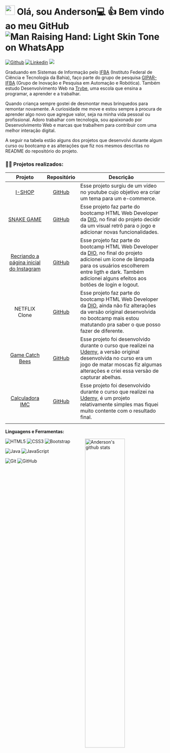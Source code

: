 # <img src="https://raw.githubusercontent.com/MartinHeinz/MartinHeinz/master/wave.gif" width="30px"> Olá, sou Anderson💻 👍 Bem vindo ao meu GitHub![Man Raising Hand: Light Skin Tone on WhatsApp ](https://emojipedia-us.s3.dualstack.us-west-1.amazonaws.com/thumbs/60/whatsapp/273/man-raising-hand-light-skin-tone_1f64b-1f3fb-200d-2642-fe0f.png)
[![Github](https://img.shields.io/badge/-Github-000?style=flat&logo=Github&logoColor=white)](https://github.com/andersonleite1)
[![Linkedin](https://img.shields.io/badge/-LinkedIn-blue?style=flat&logo=Linkedin&logoColor=white)](https://www.linkedin.com/in/andersonleitedev/)
[![](https://img.shields.io/badge/Gmail-andersonleite.dev%40gmail.com-red)](mailto:andersonleite.dev@gmail.com)



Graduando em Sistemas de Informação pelo [IFBA](https://portal.ifba.edu.br/) (Instituto Federal de Ciência e Tecnologia da Bahia),  faço parte do grupo de pesquisa [GIPAR-IFBA](http://dgp.cnpq.br/dgp/espelhogrupo/2614433331383732) (Grupo de Inovação e Pesquisa em Automação e Robótica). Também estudo Desenvolvimento Web na [Trybe](https://www.betrybe.com/formacao-desenvolvimento-web), uma escola que ensina a programar, a aprender e a trabalhar. 

Quando criança sempre gostei de desmontar meus brinquedos para remontar novamente. A curiosidade me move e estou sempre à procura de aprender algo novo que agregue valor, seja na minha vida pessoal ou profissional. Adoro trabalhar com tecnologia, sou apaixonado por Desenvolvimento Web e marcas que trabalhem para contribuir com uma melhor interação digital. 

A seguir na tabela estão alguns dos projetos que desenvolvi durante algum curso ou bootcamp e as alterações que fiz nos mesmos descritas no README do repositório do projeto.

### 👨‍💻 Projetos realizados:

|                           Projeto                            |                         Repositório                          | Descrição                                                    |
| :----------------------------------------------------------: | :----------------------------------------------------------: | ------------------------------------------------------------ |
|   [I-SHOP](https://andersonleite.dev.br/projects/i-shop/)    |     [GitHub](https://github.com/andersonleite1/i-shop/)      | Esse projeto surgiu de um vídeo no youtube cujo objetivo era criar um tema para um e-commerce. |
| [SNAKE GAME](https://andersonleite.dev.br/projects/Recreating-the-snake-game-with-JavaScript/) | [GitHub](https://github.com/andersonleite1/bootcamps-dio/tree/main/snake-game) | Esse projeto faz parte do bootcamp HTML Web Developer da [DIO](https://web.digitalinnovation.one/), no final do projeto decidir da um visual retrô para o jogo e adicionar novas funcionalidades. |
| [Recriando a página inicial do Instagram](https://andersonleite.dev.br/projects/Recreating-the-Instagram-homepage/) | [GitHub](https://github.com/andersonleite1/bootcamps-dio/tree/main/Instagram-homepage) | Esse projeto faz parte do bootcamp HTML Web Developer da [DIO](https://web.digitalinnovation.one/), no final do projeto adicionei um ícone de lâmpada para os usuários escolherem entre ligth e dark. Também adicionei alguns efeitos aos botões de login e logout. |
|                        NETFLIX Clone                         | [GitHub](https://github.com/andersonleite1/bootcamps-dio/tree/main/cloneflix) | Esse projeto faz parte do bootcamp HTML Web Developer da [DIO](https://web.digitalinnovation.one/), ainda não fiz alterações da versão original desenvolvida no bootcamp mais estou matutando pra saber o que posso fazer de diferente. |
| [Game Catch Bees](https://andersonleite.dev.br/projects/game-catch-bees/) |    [GitHub](https://github.com/andersonleite1/catch-bees)    | Esse projeto foi desenvolvido durante o curso que realizei na [Udemy](https://www.udemy.com/course/web-completo/), a versão original desenvolvida no curso era um jogo de matar moscas fiz algumas alterações e criei essa versão de capturar abelhas. |
|          [Calculadora IMC](http://calcular-imc.cf/)          | [GitHub](https://github.com/andersonleite1/calculadora-imc)  | Esse projeto foi desenvolvido durante o curso que realizei na [Udemy](https://www.udemy.com/course/curso-de-javascript-moderno-do-basico-ao-avancado/), é um projeto relativamente simples mas fiquei muito contente com o resultado final. |
|                                                              |                                                              |                                                              |


**Linguagens e Ferramentas:** 

 <a href="https://github.com/andersonleite1">
    <img width="50%" align="right" alt="Anderson's github stats" src="https://github-readme-stats.vercel.app/api?username=andersonleite1&count_private=true&show_icons=true&theme=dark" />
  </a>


![HTML5](https://img.shields.io/badge/-HTML5-E34F26?style=flat&logo=html5&logoColor=white) ![CSS3](https://img.shields.io/badge/-CSS3-1572B6?style=flat&logo=css3) ![Bootstrap](https://img.shields.io/badge/-Bootstrap-563D7C?style=flat&logo=bootstrap)

![Java](https://img.shields.io/badge/Java-orange?style=flat&logo=java&logoColor=white) ![JavaScript](https://img.shields.io/badge/-JavaScript-black?style=flat&logo=javascript)

![Git](https://img.shields.io/badge/-Git-black?style=flat&logo=git) ![GitHub](https://img.shields.io/badge/-GitHub-181717?style=flat&logo=github) 
